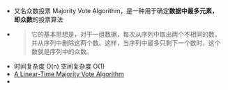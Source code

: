 - 又名众数投票 Majority Vote Algorithm，是一种用于确定**数据中最多元素，即众数**的投票算法
- > 它的基本思想是，对于一组数据，每次从序列中取出两个不相同的数，并从序列中删除这两个数。这样，当序列中最多只剩下一个数时，这个数就是序列中的众数。
- 时间复杂度 O(n) 空间复杂度 O(1)
- [A Linear-Time Majority Vote Algorithm](https://link.zhihu.com/?target=https%3A//www.cs.utexas.edu/~moore/best-ideas/mjrty/example.html)
-